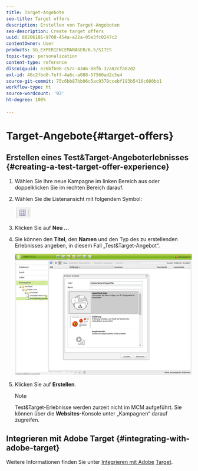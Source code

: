 ```yaml
---
title: Target-Angebote
seo-title: Target offers
description: Erstellen von Target-Angeboten
seo-description: Create target offers
uuid: 88206181-9708-454a-a22a-05e3fc0247c2
contentOwner: User
products: SG_EXPERIENCEMANAGER/6.5/SITES
topic-tags: personalization
content-type: reference
discoiquuid: e26bf608-c57c-4346-88fb-32a82cfa82d2
exl-id: 46c2fbd0-7eff-4a6c-a088-57560ad2c5e4
source-git-commit: 75c6bb87bb06c5ac9378ccebf193b5416c080bb1
workflow-type: ht
source-wordcount: '93'
ht-degree: 100%

---
```


# Target-Angebote{#target-offers}

## Erstellen eines Test&amp;Target-Angeboterlebnisses {#creating-a-test-target-offer-experience}

1. Wählen Sie Ihre neue Kampagne im linken Bereich aus oder doppelklicken Sie im rechten Bereich darauf.
1. Wählen Sie die Listenansicht mit folgendem Symbol:

   ![Listenansicht](do-not-localize/chlimage_1-11.png)

1. Klicken Sie auf **Neu ...**
1. Sie können den **Titel**, den **Namen** und den Typ des zu erstellenden Erlebnisses angeben, in diesem Fall „Test&amp;Target-Angebot“.

   ![chlimage_1-139](assets/chlimage_1-139.png)

1. Klicken Sie auf **Erstellen**.

   >[!NOTE]
   >
   >Test&amp;Target-Erlebnisse werden zurzeit nicht im MCM aufgeführt. Sie können über die **Websites**-Konsole unter „Kampagnen“ darauf zugreifen.

## Integrieren mit Adobe Target {#integrating-with-adobe-target}

Weitere Informationen finden Sie unter [Integrieren mit Adobe](/help/sites-administering/target.md) [Target](/help/sites-administering/target.md).
